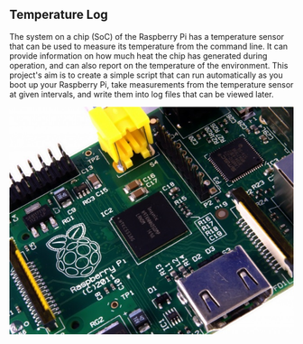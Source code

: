 ## Temperature Log

The system on a chip (SoC) of the Raspberry Pi has a temperature sensor that can be used to measure its temperature from the command line. It can provide information on how much heat the chip has generated during operation, and can also report on the temperature of the environment. This project's aim is to create a simple script that can run automatically as you boot up your Raspberry Pi, take measurements from the temperature sensor at given intervals, and write them into log files that can be viewed later.

![](images/bcm2835.jpg)

